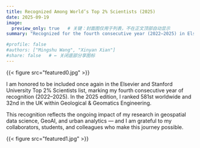 ```yaml
---
title: Recognized Among World’s Top 2% Scientists (2025)
date: 2025-09-19
image:
  preview_only: true   # 关键：封面图仅用于列表，不在正文顶部自动显示
summary: "Recognized for the fourth consecutive year (2022–2025) in Elsevier & Stanford’s Top 2% Scientists list, ranking 581st globally and 32nd in the UK in Geological & Geomatics Engineering."

#profile: false      
#authors: ["Mingshu Wang", "Xinyan Xian"]
#share: false   # ← 关闭底部分享图标
---
```


{{< figure src="featured0.jpg" >}}

I am honored to be included once again in the Elsevier and Stanford University Top 2% Scientists list, marking my fourth consecutive year of recognition (2022–2025). In the 2025 edition, I ranked 581st worldwide and 32nd in the UK within Geological & Geomatics Engineering.

This recognition reflects the ongoing impact of my research in geospatial data science, GeoAI, and urban analytics — and I am grateful to my collaborators, students, and colleagues who make this journey possible.

{{< figure src="featured1.jpg" >}}
